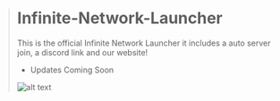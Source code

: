 > # Infinite-Network-Launcher #
> This is the official Infinite Network Launcher it includes a auto server join, a discord link and our website!
> - Updates Coming Soon
> 
> 
> 
> 
> ![alt text](https://cdn.discordapp.com/attachments/744342117547245681/778699831581343784/Capture.PNG)
